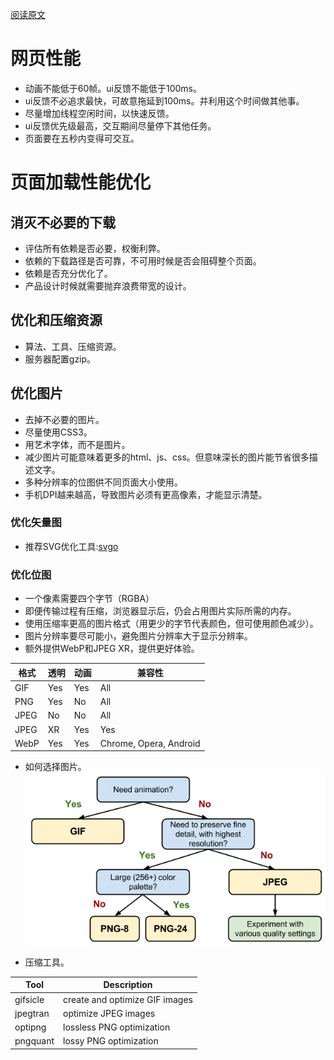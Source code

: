 [阅读原文](https://developers.google.com/web/fundamentals/performance/rail)

# 网页性能
- 动画不能低于60帧。ui反馈不能低于100ms。
- ui反馈不必追求最快，可故意拖延到100ms。并利用这个时间做其他事。
- 尽量增加线程空闲时间，以快速反馈。
- ui反馈优先级最高，交互期间尽量停下其他任务。
- 页面要在五秒内变得可交互。

# 页面加载性能优化
## 消灭不必要的下载
- 评估所有依赖是否必要，权衡利弊。
- 依赖的下载路径是否可靠，不可用时候是否会阻碍整个页面。
- 依赖是否充分优化了。
- 产品设计时候就需要抛弃浪费带宽的设计。
## 优化和压缩资源
- 算法、工具、压缩资源。
- 服务器配置gzip。
## 优化图片
- 去掉不必要的图片。
- 尽量使用CSS3。
- 用艺术字体，而不是图片。
- 减少图片可能意味着更多的html、js、css。但意味深长的图片能节省很多描述文字。
- 多种分辨率的位图供不同页面大小使用。
- 手机DPI越来越高，导致图片必须有更高像素，才能显示清楚。
### 优化矢量图
- 推荐SVG优化工具:[svgo](https://github.com/svg/svgo)
### 优化位图
- 一个像素需要四个字节（RGBA）
- 即便传输过程有压缩，浏览器显示后，仍会占用图片实际所需的内存。
- 使用压缩率更高的图片格式（用更少的字节代表颜色，但可使用颜色减少）。
- 图片分辨率要尽可能小，避免图片分辨率大于显示分辨率。
- 额外提供WebP和JPEG XR，提供更好体验。

格式|透明|动画|兼容性
----|----|----|----
GIF|Yes|Yes|All|
PNG|Yes|No|All|
JPEG|No|No|All|
JPEG| XR|Yes|Yes|IE
WebP|Yes|Yes|Chrome, Opera, Android

- 如何选择图片。
![Chosse_formater][chosse_formater]

[chosse_formater]: ./pic_formater_select.png "pic_formater_select"

- 压缩工具。

Tool|Description
----|----
gifsicle|	create and optimize GIF images
jpegtran|	optimize JPEG images
optipng|	lossless PNG optimization
pngquant|	lossy PNG optimization
